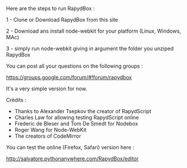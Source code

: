 Here are the steps to run RapydBox :

1 - Clone or Download RapydBox from this site

2 - Download ans install node-webkit for your platform (Linux, Windows, MAc)

3 - simply run node-webkit giving in argument the folder you unziped RapydBox

You can post all your questions on the following groups :

https://groups.google.com/forum/#!forum/rapydbox

It's a very simple version for now.

Crédits : 

 - Thanks to Alexander Tsepkov the creator of RapydScript
 - Charles Law for allowing testing RapydScript online
 - Frederic de Bleser and Tom De Smedt for Nodebox
 - Roger Wang for Node-WebKit
 - The creators of CodeMirror
 

You can test the online (Firefox, Safari) version here  :

http://salvatore.pythonanywhere.com/RapydBox/editor
 
